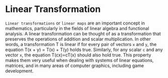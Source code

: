# Linear Transformation

`Linear transformations` or `linear maps` are an important concept in mathematics, particularly in the fields of linear algebra and functional analysis. A linear transformation can be thought of as a transformation that preserves the operations of addition and scalar multiplication. In other words, a transformation T is linear if for every pair of vectors `x` and `y`, the equation T(x + y) = T(x) + T(y) holds true. Similarly, for any scalar `c` and any vector `x`, the equation T(cx)=cT(x) should also hold true. This property makes them very useful when dealing with systems of linear equations, matrices, and in many areas of computer graphics, including game development.